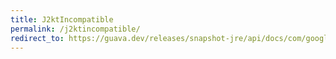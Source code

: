 ```yaml
---
title: J2ktIncompatible
permalink: /j2ktincompatible/
redirect_to: https://guava.dev/releases/snapshot-jre/api/docs/com/google/common/annotations/J2ktIncompatible.html
---
```

